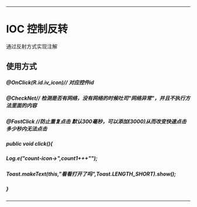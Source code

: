 
***
# IOC 控制反转
通过反射方式实现注解
## 使用方式
#####    @OnClick(R.id.iv_icon)// 对应控件id 
#####    @CheckNet// 检测是否有网络，没有网络的时候吐司"网络异常"，并且不执行方法里面的内容
#####    @FastClick //防止重复点击 默认300毫秒，可以添加(3000)从而改变快速点击多少秒内无法点击
#####    public void click(){
#####        Log.e("count-icon->",count1+++"");
#####        Toast.makeText(this,"看看打开了吗",Toast.LENGTH_SHORT).show();
#####    }

***
